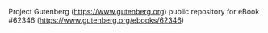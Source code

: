 Project Gutenberg (https://www.gutenberg.org) public repository for eBook #62346 (https://www.gutenberg.org/ebooks/62346)
